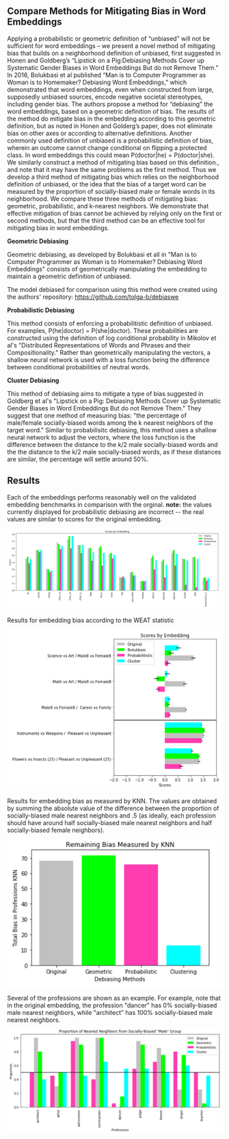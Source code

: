 ## Compare Methods for Mitigating Bias in Word Embeddings

Applying a probabilistic or geometric definition of “unbiased” will not be sufficient for word embeddings – we present a novel method of mitigating bias that builds on a neighborhood definition of unbiased, first suggested in  Honen and Goldberg’s “Lipstick on a Pig:Debiasing Methods Cover up Systematic Gender Biases in Word Embeddings But do not Remove Them.” In 2016, Bolukbasi et al published “Man is to Computer Programmer as Woman is to Homemaker? Debiasing Word Embeddings,” which demonstrated that word embeddings, even when constructed from large, supposedly unbiased sources, encode negative societal stereotypes, including gender bias. The authors propose a method for “debiasing” the word embeddings, based on a geometric definition of bias. The results of the method do mitigate bias in the embedding according to this geometric definition, but as noted in Honen and Golderg’s paper, does not eliminate bias on other axes or according to alternative definitions. Another commonly used definition of unbiased is a probabilistic definition of bias, wherein an outcome cannot change conditional on flipping a protected class. In word embeddings this could mean P(doctor|he) = P(doctor|she). We similarly construct a method of mitigating bias based on this definition., and note that it may have the same problems as the first method. Thus we develop a third method of mitigating bias which relies on the neighborhood definition of unbiased, or the idea that the bias of a target word can be measured by the proportion of socially-biased male or female words in its neighborhood. We compare these three methods of mitigating bias: geometric, probabilistic, and k-nearest neighbors. We demonstrate that effective mitigation of bias cannot be achieved by relying only on the first or second methods, but that the third method can be an effective tool for mitigating bias in word embeddings.

**Geometric Debiasing**

Geometric debiasing, as developed by Bolukbasi et all in "Man is to Computer Programmer as Woman is to Homemaker? Debiasing Word Embeddings" consists of geometrically manipulating the embedding to maintain a geometric definition of unbiased.

The model debiased for comparison using this method were created using the authors' repository:
https://github.com/tolga-b/debiaswe

**Probabilistic Debiasing**

This method consists of enforcing a probabilitistic definition of unbiased. For examples, P(he|doctor) = P(she|doctor). These probabilities are constructed using the definition of log conditional probability in Mikolov et al's "Distributed Representations of Words and Phrases and their Compositionality." Rather than geometrically manipulating the vectors, a shallow neural network is used with a loss function being the difference between conditional probabilities of neutral words.

**Cluster Debiasing**

This method of debiasing aims to mitigate a type of bias suggested in Goldberg et al's "Lipstick on a Pig:
Debiasing Methods Cover up Systematic Gender Biases in Word Embeddings But do not Remove Them." They suggest that one method of measuring bias: "the percentage of male/female socially-biased words among the k nearest neighbors of the target word." Similar to probabilisitc debiasing, this method uses a shallow neural network to adjust the vectors, where the loss function is the difference between the distance to the k/2 male socially-biased words and the the distance to the k/2 male socially-biased words, as if these distances are similar, the percentage will settle around 50%. 

## Results

Each of the embeddings performs reasonably well on the validated embedding benchmarks in comparison with the orginal. **note:** the values currently displayed for probabilistic debiasing are incorrect -- the real values are similar to scores for the original embedding.

![Benchmarks](https://github.com/hljames/mitigate-embedding-bias/blob/master/resources/benchmarks.png)


Results for embedding bias according to the WEAT statistic

![WEAT](https://github.com/hljames/mitigate-embedding-bias/blob/master/resources/weat_scores.png)

Results for embedding bias as measured by KNN. The values are obtained by summing the absolute value of the difference between the proportion of socially-biased male nearest neighbors and .5 (as ideally, each profession should have around half socially-biased male nearest neighbors and half socially-biased female neighbors).

![KNN](https://github.com/hljames/mitigate-embedding-bias/blob/master/resources/knn_scores.png)

Several of the professions are shown as an example. For example, note that in the original embedding, the profession "dancer" has 0% socially-biased male nearest neighbors, while "architect" has 100% socially-biased male nearest neighbors.


![KNN](https://github.com/hljames/mitigate-embedding-bias/blob/master/resources/profession_examples.png)

